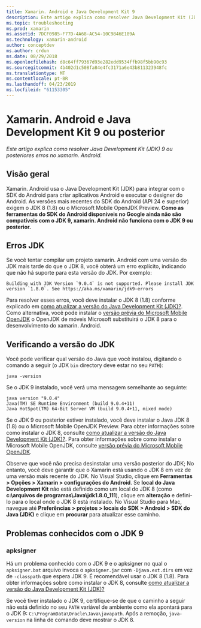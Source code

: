 ```yaml
---
title: Xamarin. Android e Java Development Kit 9
description: Este artigo explica como resolver Java Development Kit (JDK) 9 ou posteriores erros no xamarin. Android.
ms.topic: troubleshooting
ms.prod: xamarin
ms.assetid: 7DCF0985-F77D-4A68-AC54-10C9846E189A
ms.technology: xamarin-android
author: conceptdev
ms.author: crdun
ms.date: 08/29/2018
ms.openlocfilehash: d8c64ff79367d93e282edd9534ffb98f5bb90c93
ms.sourcegitcommit: 4b402d1c508fa84e4fc3171a6e43b811323948fc
ms.translationtype: MT
ms.contentlocale: pt-BR
ms.lasthandoff: 04/23/2019
ms.locfileid: "61153305"
---
```

# <a name="xamarinandroid-and-java-development-kit-9-or-later"></a>Xamarin. Android e Java Development Kit 9 ou posterior

_Este artigo explica como resolver Java Development Kit (JDK) 9 ou posteriores erros no xamarin. Android._


## <a name="overview"></a>Visão geral

Xamarin. Android usa o Java Development Kit (JDK) para integrar com o SDK do Android para criar aplicativos Android e executar o designer do Android. As versões mais recentes do SDK do Android (API 24 e superior) exigem o JDK 8 (1.8) ou o Microsoft Mobile OpenJDK Preview. **Como as ferramentas do SDK do Android disponíveis no Google ainda não são compatíveis com o JDK 9, xamarin. Android não funciona com o JDK 9 ou posterior.**

## <a name="jdk-errors"></a>Erros JDK

Se você tentar compilar um projeto xamarin. Android com uma versão do JDK mais tarde do que o JDK 8, você obterá um erro explícito, indicando que não há suporte para esta versão do JDK. Por exemplo:

```shell
Building with JDK Version `9.0.4` is not supported. Please install JDK version `1.8.0`. See https://aka.ms/xamarin/jdk9-errors  
```

Para resolver esses erros, você deve instalar o JDK 8 (1.8) conforme explicado em [como atualizar a versão do Java Development Kit (JDK)?](~/android/troubleshooting/questions/update-jdk.md).
Como alternativa, você pode instalar o [versão prévia do Microsoft Mobile OpenJDK](~/android/get-started/installation/openjdk.md) o OpenJDK de móveis Microsoft substituirá o JDK 8 para o desenvolvimento do xamarin. Android.


## <a name="checking-the-jdk-version"></a>Verificando a versão do JDK

Você pode verificar qual versão do Java que você instalou, digitando o comando a seguir (o JDK `bin` directory deve estar no seu `PATH`):

```shell
java -version
```

Se o JDK 9 instalado, você verá uma mensagem semelhante ao seguinte:

```shell
java version "9.0.4"
Java(TM) SE Runtime Environment (build 9.0.4+11)
Java HotSpot(TM) 64-Bit Server VM (build 9.0.4+11, mixed mode)
```

Se o JDK 9 ou posterior estiver instalado, você deve instalar o Java JDK 8 (1.8) ou o Microsoft Mobile OpenJDK Preview. Para obter informações sobre como instalar o JDK 8, consulte [como atualizar a versão do Java Development Kit (JDK)?](~/android/troubleshooting/questions/update-jdk.md). Para obter informações sobre como instalar o Microsoft Mobile OpenJDK, consulte [versão prévia do Microsoft Mobile OpenJDK](~/android/get-started/installation/openjdk.md).

Observe que você não precisa desinstalar uma versão posterior do JDK; No entanto, você deve garantir que o Xamarin está usando o JDK 8 em vez de uma versão mais recente do JDK. No Visual Studio, clique em **Ferramentas > Opções > Xamarin > configurações do Android**. Se **local do Java Development Kit** não está definido como um local do JDK 8 (como **c:\\arquivos de programas\\Java\\jdk1.8.0_111**), clique em **alteração**  e defini-lo para o local onde o JDK 8 está instalado. No Visual Studio para Mac, navegue até **Preferências > projetos > locais do SDK > Android > SDK do Java (JDK)** e clique em **procurar** para atualizar esse caminho.

## <a name="known-issues-with-jdk-9"></a>Problemas conhecidos com o JDK 9

### <a name="apksigner"></a>apksigner

Há um problema conhecido com o JDK 9 e o apksigner no qual o `apksigner.bat` arquivo invoca o `apksigner.jar` com `-Djava.ext.dirs` em vez de `-classpath` que espera JDK 9. É recomendável usar o JDK 8 (1.8). Para obter informações sobre como instalar o JDK 8, consulte [como atualizar a versão do Java Development Kit (JDK)?](~/android/troubleshooting/questions/update-jdk.md)

Se você tiver instalado o JDK 9, certifique-se de que o caminho a seguir não está definido no seu `PATH` variável de ambiente como ela apontará para o JDK 9: `C:\ProgramData\Oracle\Java\javapath`. Após a remoção, `java-version` na linha de comando deve mostrar o JDK 8.
